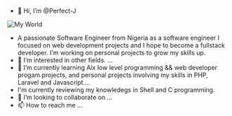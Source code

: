 - 👋 Hi, I’m @Perfect-J 

![My World](https://media.giphy.com/media/u2pmTWUi0MXjyrMaVj/giphy.gif)


- A passionate Software Engineer from Nigeria as a software engineer I focused on web development projects and I hope to become a fullstack developer. I'm working on personal projects to grow my skills up.
- 👀 I’m interested in other fields. ...
- 🌱 I’m currently learning Alx low level programming && web developer progam projects, and personal projects involving my skills in PHP, Laravel and Javascript....
- I'm currently reviewing my knowledegs in Shell and C programming.
- 💞️ I’m looking to collaborate on ...
- 📫 How to reach me ...

<!---
Perfect-J/Perfect-J is a ✨ special ✨ repository because its `README.md` (this file) appears on your GitHub profile.
You can click the Preview link to take a look at your changes.
--->
